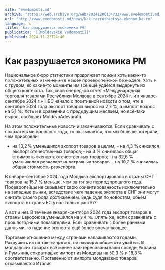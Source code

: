 ```yaml
---
site: "evedomosti.md"
archive: "https://web.archive.org/web/20241206134732/www.evedomosti.md/news/kak-razrushaetsya-ekonomika-rm"
url: "http://www.evedomosti.md/news/kak-razrushaetsya-ekonomika-rm"
language: ru
title: "Как разрушается экономика РМ"
publication: '[[Moldavskie Vedomosti]]'
published: 2024-11-23T14:40
---
```


# Как разрушается экономика РМ

Национальное бюро статистики продолжает поиски хоть каких-то положительных изменений в нашей проевропейской безнадёге. Хоть и с трудом, но какие-то моменты им всё ещё удаётся выдернуть из общего контекста. Так, свой очередной отчёт «Международная торговля товарами Республики Молдова в сентябре 2024 г. и в январе-сентябре 2024 г.» НБС начало с позитивной новости о том, что в сентябре 2024 года экспорт товаров вырос на 2,9 %, а импорт возрос на 5,1 %. Хоть и в сравнении с предыдущим месяцем, но всё-таки вырос, сообщает MoldovaAdevarata.

На этом положительные новости и заканчиваются. Если сравнивать с показателями прошлого года, то оказывается, что мы больше потеряли, чем приобрели:

- на 13,2 % уменьшился экспорт товаров в целом; - на 4,3 % снизился экспорт отечественных товаров; - на 3 % снизилась общая стоимость экспорта отечественных товаров; - на 32,6 % уменьшился реэкспорт иностранных товаров; - на 10,2 % снизилась общая стоимость реэкспорта.

В январе-сентябре 2024 года Молдова экспортировала в страны СНГ товаров на 15,7 % меньше, чем за тот же период прошлого года. Проевропейцы не скрывают свою ориентированность исключительно на западные рынки, вследствие чего падение экспорта в СНГ они могут считать своего рода достижением. Ведь судя по новостям, объём экспорта в страны ЕС у нас только растёт?

А вот и нет. В течение января-сентября 2024 года экспорт товаров в страны Евросоюза уменьшился на 9,4 %. Опять же, если сравнивать с прошлогодними показателями. Если сравнивать с более ранними данными, то падение экспорта ещё более впечатляющее.

Торговые отношения между странами налаживаются годами. Разрушить их не так-то просто, но проевропейцам это удаётся. В молдавских товарах всё менее заинтересованы наши соседи, Украина и Румыния, сократившие импорт из Молдовы на 50,3 % и 18,3 % соответственно. Постепенно от импорта молдавских товаров отказываются Италия